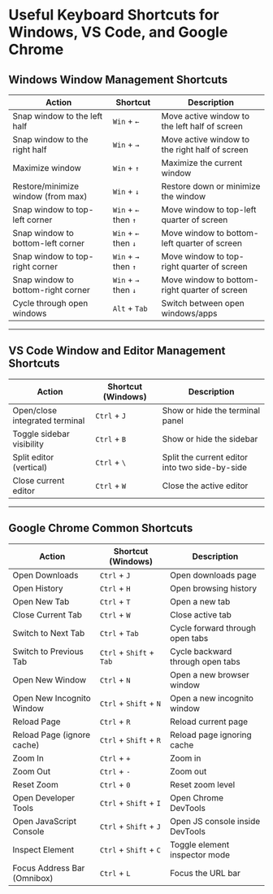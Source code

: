 # Useful Keyboard Shortcuts for Windows, VS Code, and Google Chrome

## Windows Window Management Shortcuts

| Action                                 | Shortcut            | Description                                    |
|----------------------------------------|---------------------|------------------------------------------------|
| Snap window to the left half           | `Win` + `←`         | Move active window to the left half of screen  |
| Snap window to the right half          | `Win` + `→`         | Move active window to the right half of screen |
| Maximize window                        | `Win` + `↑`         | Maximize the current window                    |
| Restore/minimize window (from max)     | `Win` + `↓`         | Restore down or minimize the window            |
| Snap window to top-left corner         | `Win` + `←` then `↑`| Move window to top-left quarter of screen      |
| Snap window to bottom-left corner      | `Win` + `←` then `↓`| Move window to bottom-left quarter of screen   |
| Snap window to top-right corner        | `Win` + `→` then `↑`| Move window to top-right quarter of screen     |
| Snap window to bottom-right corner     | `Win` + `→` then `↓`| Move window to bottom-right quarter of screen  |
| Cycle through open windows             | `Alt` + `Tab`       | Switch between open windows/apps               |

---

## VS Code Window and Editor Management Shortcuts

| Action                                 | Shortcut (Windows)        | Description                                    |
|----------------------------------------|---------------------------|------------------------------------------------|
| Open/close integrated terminal         | `Ctrl` + `J`              | Show or hide the terminal panel                |
| Toggle sidebar visibility              | `Ctrl` + `B`              | Show or hide the sidebar                       |
| Split editor (vertical)                | `Ctrl` + `\`              | Split the current editor into two side-by-side |
| Close current editor                   | `Ctrl` + `W`              | Close the active editor                        |

---

## Google Chrome Common Shortcuts

| Action                                 | Shortcut (Windows)        | Description                                    |
|----------------------------------------|---------------------------|------------------------------------------------|
| Open Downloads                         | `Ctrl` + `J`              | Open downloads page                            |
| Open History                           | `Ctrl` + `H`              | Open browsing history                          |
| Open New Tab                           | `Ctrl` + `T`              | Open a new tab                                 |
| Close Current Tab                      | `Ctrl` + `W`              | Close active tab                               |
| Switch to Next Tab                     | `Ctrl` + `Tab`            | Cycle forward through open tabs                |
| Switch to Previous Tab                 | `Ctrl` + `Shift` + `Tab`  | Cycle backward through open tabs               |
| Open New Window                        | `Ctrl` + `N`              | Open a new browser window                      |
| Open New Incognito Window              | `Ctrl` + `Shift` + `N`    | Open a new incognito window                    |
| Reload Page                            | `Ctrl` + `R`              | Reload current page                            |
| Reload Page (ignore cache)             | `Ctrl` + `Shift` + `R`    | Reload page ignoring cache                     |
| Zoom In                                | `Ctrl` + `+`              | Zoom in                                        |
| Zoom Out                               | `Ctrl` + `-`              | Zoom out                                       |
| Reset Zoom                             | `Ctrl` + `0`              | Reset zoom level                               |
| Open Developer Tools                   | `Ctrl` + `Shift` + `I`    | Open Chrome DevTools                           |
| Open JavaScript Console                | `Ctrl` + `Shift` + `J`    | Open JS console inside DevTools                |
| Inspect Element                        | `Ctrl` + `Shift` + `C`    | Toggle element inspector mode                  |
| Focus Address Bar (Omnibox)            | `Ctrl` + `L`              | Focus the URL bar                              |
